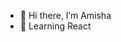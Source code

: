 - 👋 Hi there, I’m Amisha 
- 🌱 Learning React

<!---
amisha-adwani/amisha-adwani is a ✨ special ✨ repository because its `README.md` (this file) appears on your GitHub profile.
You can click the Preview link to take a look at your changes.
--->
